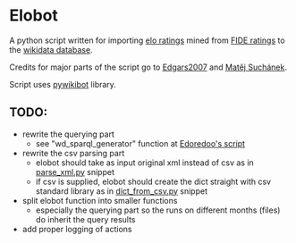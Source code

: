 # Elobot
A python script written for importing [elo ratings](https://en.wikipedia.org/wiki/Elo_rating_system) mined from [FIDE ratings](http://ratings.fide.com/) to the [wikidata database](https://www.wikidata.org/wiki/Wikidata:Main_Page).

Credits for major parts of the script go to [Edgars2007](https://www.wikidata.org/wiki/User:Edgars2007) and [Matěj Suchánek](https://www.wikidata.org/wiki/User:Matěj_Suchánek).

Script uses [pywikibot](https://github.com/wikimedia/pywikibot-core) library.

## TODO:
* rewrite the querying part
  * see "wd_sparql_generator" function at [Edoredoo's script](https://www.wikidata.org/wiki/User:Edoderoobot/en-nl-label-fixer)
* rewrite the csv parsing part
  * elobot should take as input original xml instead of csv as in [parse_xml.py](https://gist.github.com/Wesalius/251b184b2d2b0092f9207b58579854de) snippet
  * if csv is supplied, elobot should create the dict straight with csv standard library as in [dict_from_csv.py](https://gist.github.com/Wesalius/731b240ba33c520f862a75e70abcc4fe) snippet
* split elobot function into smaller functions
  * especially the querying part so the runs on different months (files) do inherit the query results
* add proper logging of actions
